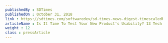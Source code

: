 ```yaml
---
publishedBy : SDTimes
publishedOn : October 31, 2018
link : https://sdtimes.com/softwaredev/sd-times-news-digest-timescaledb-1-0-apache-subversion-v1-11-0-and-storj-labs-v3-alpha/
articleName : Is It Time To Test Your New Product's Usability? 13 Tech Experts Weigh In
weight : 12 
class : pressArticle
---
```

